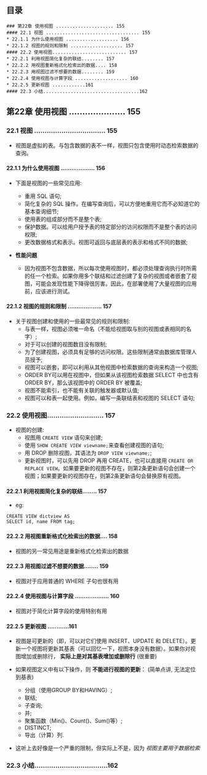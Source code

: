 ## 目录
```
### 第22章 使用视图 ..................... 155
#### 22.1 视图 .................................. 155
* 22.1.1 为什么使用视图 ................... 156
* 22.1.2 视图的规则和限制 ................... 157
#### 22.2 使用视图........................... 157
* 22.2.1 利用视图简化复杂的联结........ 157
* 22.2.2 用视图重新格式化检索出的数据.... 158
* 22.2.3 用视图过滤不想要的数据........ 159
* 22.2.4 使用视图与计算字段 ................... 160
* 22.2.5 更新视图 ............161
#### 22.3 小结...................................162
```


## 第22章 使用视图 ..................... 155
### 22.1 视图 .................................. 155
* 视图是虚拟的表。与包含数据的表不一样，视图只包含使用时动态检索数据的查询。

#### 22.1.1 为什么使用视图 ................... 156
* 下面是视图的一些常见应用:
    * 重用 SQL 语句;
    * 简化复杂的 SQL 操作。在编写查询后，可以方便地重用它而不必知道它的基本查询细节;
    * 使用表的组成部分而不是整个表;
    * 保护数据。可以给用户授予表的特定部分的访问权限而不是整个表的访问权限;
    * 更改数据格式和表示。视图可返回与底层表的表示和格式不同的数据;

* **性能问题**
    * 因为视图不包含数据，所以每次使用视图时，都必须处理查询执行时所需的任一个检索。如果你用多个联结和过滤创建了复杂的视图或者嵌套了视图，可能会发现性能下降得很厉害。因此，在部署使用了大量视图的应用前，应该进行测试。

#### 22.1.2 视图的规则和限制 ................... 157
* 关于视图创建和使用的一些最常见的规则和限制:
    * 与表一样，视图必须唯一命名（不能给视图取与别的视图或表相同的名字）;
    * 对于可以创建的视图数目没有限制;
    * 为了创建视图，必须具有足够的访问权限。这些限制通常由数据库管理人员授予;
    * 视图可以嵌套，即可以利用从其他视图中检索数据的查询来构造一个视图;
    * ORDER BY可以用在视图中，但如果从该视图检索数据 SELECT 中也含有 ORDER BY，那么该视图中的 ORDER BY 被覆盖;
    * 视图不能索引，也不能有关联的触发器或默认值;
    * 视图可以和表一起使用。例如，编写一条联结表和视图的 SELECT 语句;

### 22.2 使用视图........................... 157
* 视图的创建:
    * 视图用 `CREATE VIEW` 语句来创建;
    * 使用 `SHOW CREATE VIEW viewname;`来查看创建视图的语句;
    * 用 DROP 删除视图，其语法为 `DROP VIEW viewname;`;
    * 更新视图时，可以先用 DROP 再用 CREATE，也可以直接用 `CREATE OR REPLACE VIEW`。如果要更新的视图不存在，则第2条更新语句会创建一个视图；如果要更新的视图存在，则第2条更新语句会替换原有视图。

#### 22.2.1 利用视图简化复杂的联结........ 157
* eg:
```
CREATE VIEW dictview AS
SELECT id, name FROM tag;
```

#### 22.2.2 用视图重新格式化检索出的数据.... 158
* 视图的另一常见用途是重新格式化检索出的数据

#### 22.2.3 用视图过滤不想要的数据........ 159
* 视图对于应用普通的 WHERE 子句也很有用

#### 22.2.4 使用视图与计算字段 ................... 160
* 视图对于简化计算字段的使用特别有用

#### 22.2.5 更新视图 ............161
* 视图是可更新的（即，可以对它们使用 INSERT、UPDATE 和 DELETE）。更新一个视图将更新其基表（可以回忆一下，视图本身没有数据）。如果你对视图增加或删除行， **实际上是对其基表增加或删除行** (很重要)

* 如果视图定义中有以下操作，则 **不能进行视图的更新**： (简单点讲, 无法定位到基表)
    * 分组（使用GROUP BY和HAVING）;
    * 联结;
    * 子查询;
    * 并;
    * 聚集函数（Min()、Count()、Sum()等）;
    * DISTINCT;
    * 导出（计算）列.

* 这听上去好像是一个严重的限制，但实际上不是，因为 *视图主要用于数据检索*

### 22.3 小结...................................162
